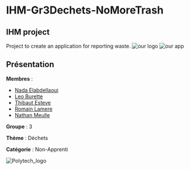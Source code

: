 # IHM-Gr3Dechets-NoMoreTrash
## IHM project
Project to create an application for reporting waste.
![our logo](https://github.com/RomainLamere/IHM-Gr3Dechets-NoMoreTrash/blob/master/logo%26app.jpeg)
![our app](https://github.com/RomainLamere/IHM-Gr3Dechets-NoMoreTrash/blob/master/preview.jpeg)



## Présentation

**Membres** : 
- [Nada Elabdellaoui](https://github.com/Nadaelabdellaoui20)
- [Leo Burette](https://github.com/LeoBurette)
- [Thibaut Esteve](https://github.com/Thibaut-Esteve)
- [Romain Lamere](https://github.com/RomainLamere)
- [Nathan Meulle](https://github.com/NathanMeulle)

**Groupe** : 3

**Thème** : Déchets

**Catégorie** : Non-Apprenti



![Polytech_logo](http://unice.fr/polytechnice/fr/contenus-riches/images/logos/logo-uns-pns)


